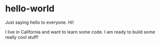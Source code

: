 # hello-world
Just saying hello to everyone. Hi!

I live in California and want to learn some code. I am ready to build some really cool stuff!
